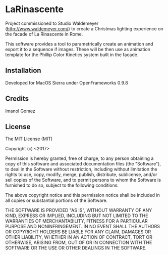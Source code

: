 # LaRinascente

Project commissioned to Studio Waldemeyer (http://www.waldemeyer.com/) to create a Christmas lighting experience on the facade of La Rinascente in Rome.

This software provides a tool to parametrically create an animation and export it to a sequence if images. These will be then use as animation template for the Phillip Color Kinetics system built in the facade.


## Installation

Developed for MacOS Sierra under OpenFrameworks 0.9.8

## Credits

Imanol Gomez

## License

The MIT License (MIT)

Copyright (c) <2017> <copyright Imanol Gomez>

Permission is hereby granted, free of charge, to any person obtaining a copy
of this software and associated documentation files (the "Software"), to deal
in the Software without restriction, including without limitation the rights
to use, copy, modify, merge, publish, distribute, sublicense, and/or sell
copies of the Software, and to permit persons to whom the Software is
furnished to do so, subject to the following conditions:

The above copyright notice and this permission notice shall be included in all
copies or substantial portions of the Software.

THE SOFTWARE IS PROVIDED "AS IS", WITHOUT WARRANTY OF ANY KIND, EXPRESS OR
IMPLIED, INCLUDING BUT NOT LIMITED TO THE WARRANTIES OF MERCHANTABILITY,
FITNESS FOR A PARTICULAR PURPOSE AND NONINFRINGEMENT. IN NO EVENT SHALL THE
AUTHORS OR COPYRIGHT HOLDERS BE LIABLE FOR ANY CLAIM, DAMAGES OR OTHER
LIABILITY, WHETHER IN AN ACTION OF CONTRACT, TORT OR OTHERWISE, ARISING FROM,
OUT OF OR IN CONNECTION WITH THE SOFTWARE OR THE USE OR OTHER DEALINGS IN THE
SOFTWARE.